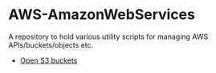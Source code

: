 # AWS-AmazonWebServices
A repository to hold various utility scripts for managing AWS APIs/buckets/objects etc.

- [Open S3 buckets](./S3/README.md)

